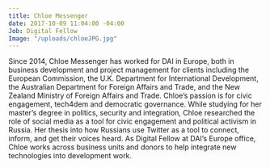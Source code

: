 ```yaml
---
title: Chloe Messenger
date: 2017-10-09 11:04:00 -04:00
Job: Digital Fellow
Image: "/uploads/chloeJPG.jpg"
---
```


Since 2014, Chloe Messenger has worked for DAI in Europe, both in business development and project management for clients including the European Commission, the U.K. Department for International Development, the Australian Department for Foreign Affairs and Trade, and the New Zealand Ministry of Foreign Affairs and Trade. Chloe’s passion is for civic engagement, tech4dem and democratic governance. While studying for her master’s degree in politics, security and integration, Chloe researched the role of social media as a tool for civic engagement and political activism in Russia. Her thesis into how Russians use Twitter as a tool to connect, inform, and get their voices heard. As Digital Fellow at DAI’s Europe office, Chloe works across business units and donors to help integrate new technologies into development work.
